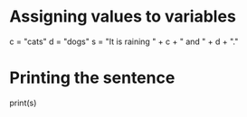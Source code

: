 # Assigning values to variables
c = "cats"
d = "dogs"
s = "It is raining " + c + " and " + d + "."
# Printing the sentence
print(s)
